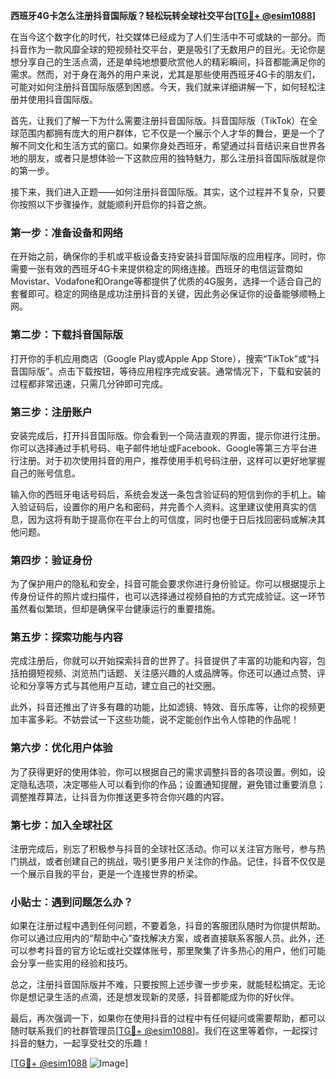 **西班牙4G卡怎么注册抖音国际版？轻松玩转全球社交平台[[TG💪+ @esim1088](https://t.me/s/esim1088)]**

在当今这个数字化的时代，社交媒体已经成为了人们生活中不可或缺的一部分。而抖音作为一款风靡全球的短视频社交平台，更是吸引了无数用户的目光。无论你是想分享自己的生活点滴，还是单纯地想要欣赏他人的精彩瞬间，抖音都能满足你的需求。然而，对于身在海外的用户来说，尤其是那些使用西班牙4G卡的朋友们，可能对如何注册抖音国际版感到困惑。今天，我们就来详细讲解一下，如何轻松注册并使用抖音国际版。

首先，让我们了解一下为什么需要注册抖音国际版。抖音国际版（TikTok）在全球范围内都拥有庞大的用户群体，它不仅是一个展示个人才华的舞台，更是一个了解不同文化和生活方式的窗口。如果你身处西班牙，希望通过抖音结识来自世界各地的朋友，或者只是想体验一下这款应用的独特魅力，那么注册抖音国际版就是你的第一步。

接下来，我们进入正题——如何注册抖音国际版。其实，这个过程并不复杂，只要你按照以下步骤操作，就能顺利开启你的抖音之旅。

### **第一步：准备设备和网络**
在开始之前，确保你的手机或平板设备支持安装抖音国际版的应用程序。同时，你需要一张有效的西班牙4G卡来提供稳定的网络连接。西班牙的电信运营商如Movistar、Vodafone和Orange等都提供了优质的4G服务，选择一个适合自己的套餐即可。稳定的网络是成功注册抖音的关键，因此务必保证你的设备能够顺畅上网。

### **第二步：下载抖音国际版**
打开你的手机应用商店（Google Play或Apple App Store），搜索“TikTok”或“抖音国际版”。点击下载按钮，等待应用程序完成安装。通常情况下，下载和安装的过程都非常迅速，只需几分钟即可完成。

### **第三步：注册账户**
安装完成后，打开抖音国际版。你会看到一个简洁直观的界面，提示你进行注册。你可以选择通过手机号码、电子邮件地址或Facebook、Google等第三方平台进行注册。对于初次使用抖音的用户，推荐使用手机号码注册，这样可以更好地掌握自己的账号信息。

输入你的西班牙电话号码后，系统会发送一条包含验证码的短信到你的手机上。输入验证码后，设置你的用户名和密码，并完善个人资料。这里建议使用真实的信息，因为这将有助于提高你在平台上的可信度，同时也便于日后找回密码或解决其他问题。

### **第四步：验证身份**
为了保护用户的隐私和安全，抖音可能会要求你进行身份验证。你可以根据提示上传身份证件的照片或扫描件，也可以选择通过视频自拍的方式完成验证。这一环节虽然看似繁琐，但却是确保平台健康运行的重要措施。

### **第五步：探索功能与内容**
完成注册后，你就可以开始探索抖音的世界了。抖音提供了丰富的功能和内容，包括拍摄短视频、浏览热门话题、关注感兴趣的人或品牌等。你还可以通过点赞、评论和分享等方式与其他用户互动，建立自己的社交圈。

此外，抖音还推出了许多有趣的功能，比如滤镜、特效、音乐库等，让你的视频更加丰富多彩。不妨尝试一下这些功能，说不定能创作出令人惊艳的作品呢！

### **第六步：优化用户体验**
为了获得更好的使用体验，你可以根据自己的需求调整抖音的各项设置。例如，设定隐私选项，决定哪些人可以看到你的作品；设置通知提醒，避免错过重要消息；调整推荐算法，让抖音为你推送更多符合你兴趣的内容。

### **第七步：加入全球社区**
注册完成后，别忘了积极参与抖音的全球社区活动。你可以关注官方账号，参与热门挑战，或者创建自己的挑战，吸引更多用户关注你的作品。记住，抖音不仅仅是一个展示自我的平台，更是一个连接世界的桥梁。

### **小贴士：遇到问题怎么办？**
如果在注册过程中遇到任何问题，不要着急，抖音的客服团队随时为你提供帮助。你可以通过应用内的“帮助中心”查找解决方案，或者直接联系客服人员。此外，还可以参考抖音的官方论坛或社交媒体账号，那里聚集了许多热心的用户，他们可能会分享一些实用的经验和技巧。

总之，注册抖音国际版并不难，只要按照上述步骤一步步来，就能轻松搞定。无论你是想记录生活的点滴，还是想发现新的灵感，抖音都能成为你的好伙伴。

最后，再次强调一下，如果你在使用抖音的过程中有任何疑问或需要帮助，都可以随时联系我们的社群管理员[[TG💪+ @esim1088](https://t.me/s/esim1088)]。我们在这里等着你，一起探讨抖音的魅力，一起享受社交的乐趣！

[[TG💪+ @esim1088](https://t.me/s/esim1088) ![Image](https://i.postimg.cc/4NQfJmqS/Snipaste-2025-05-13-00-14-12.png)]